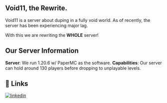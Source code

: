 ## Void11, the Rewrite.

Void11 is a server about duping in a fully void world. As of recently, the server has been experiencing major lag.

With this we are rewriting the **WHOLE** server!

## Our Server Information

**Server**: We run 1.20.6 w/ PaperMC as the software.
**Capabilities**: Our server can hold around 130 players before dropping to unplayable levels.

## 🔗 Links
[![linkedin](https://img.shields.io/badge/avelith's_discord_server!-0A66C2?style=for-the-badge&logo=discord&logoColor=white)](https://discord.gg/avelith)

